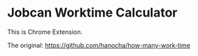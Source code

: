 # Jobcan Worktime Calculator

This is Chrome Extension.

The original: https://github.com/hanocha/how-many-work-time
